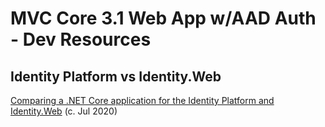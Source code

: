 # MVC Core 3.1 Web App w/AAD Auth - Dev Resources

## Identity Platform vs Identity.Web

[Comparing a .NET Core application for the Identity Platform and Identity.Web](https://medium.com/the-new-control-plane/comparing-a-net-core-application-for-the-identity-platform-and-identity-web-3c0bf5722c34)
(c. Jul 2020)


